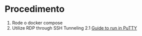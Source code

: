 # Procedimento

1. Rode o docker compose
2. Utilize RDP through SSH Tunneling
   2.1 [Guide to run in PuTTY](https://www.cloudthat.com/resources/blog/a-guide-to-access-rdp-through-ssh-tunneling-using-putty)
